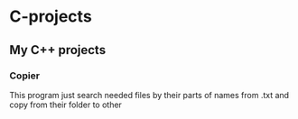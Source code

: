 # C-projects
<h2> My C++ projects </h2>
<h3>Copier </h3>
This program just search needed files by their parts of names from .txt and copy from their folder to other
